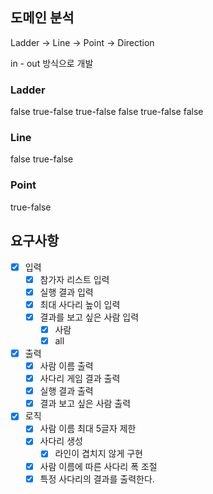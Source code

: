 ## 도메인 분석

Ladder -> Line -> Point -> Direction

in - out 방식으로 개발

### Ladder

false true-false true-false false true-false false

### Line

false true-false

### Point

true-false

## 요구사항

- [x] 입력
    - [x] 참가자 리스트 입력
    - [x] 실행 결과 입력
    - [x] 최대 사다리 높이 입력
    - [x] 결과를 보고 싶은 사람 입력
        - [x] 사람
        - [x] all
- [x] 출력
    - [x] 사람 이름 출력
    - [x] 사다리 게임 결과 출력
    - [x] 실행 결과 출력
    - [x] 결과 보고 싶은 사람 출력
- [x] 로직
    - [x] 사람 이름 최대 5글자 제한
    - [x] 사다리 생성
        - [x] 라인이 겹치지 않게 구현
    - [x] 사람 이름에 따른 사다리 폭 조절
    - [x] 특정 사다리의 결과를 출력한다.